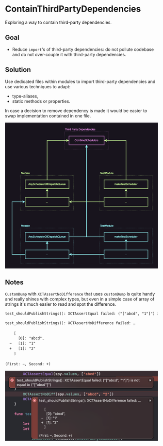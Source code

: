 # ContainThirdPartyDependencies

Exploring a way to contain third-party dependencies.

## Goal

- Reduce `import`'s of third-party dependencies: do not pollute codebase and do not over-couple it with third-party dependencies.


## Solution

Use dedicated files within modules to import third-party dependencies and use various techniques to adapt:

- type-aliases,
- static methods or properties.

In case a decision to remove dependency is made it would be easier to swap implementation contained in one file.

![diagram](./Docs/Diagram.drawio.png)

## Notes

`CustomDump` with `XCTAssertNoDifference` that uses `customDump` is quite handy and really shines with complex types, but even in a simple case of array of strings it's much easier to read and spot the difference.

```diff
test_shouldPublishStrings(): XCTAssertEqual failed: ("["abcd", "1"]") is not equal to ("["abcd"]")
```

```diff
test_shouldPublishStrings(): XCTAssertNoDifference failed: …

    [
      [0]: "abcd",
  −   [1]: "1"
  +   [1]: "2"
    ]

(First: −, Second: +)
```
    
![assertions-combined.png](./Docs/assertions-combined.png)
